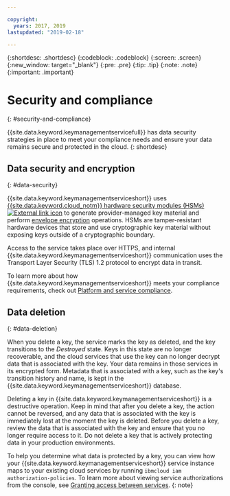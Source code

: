 ```yaml
---

copyright:
  years: 2017, 2019
lastupdated: "2019-02-18"

---
```


{:shortdesc: .shortdesc}
{:codeblock: .codeblock}
{:screen: .screen}
{:new_window: target="_blank"}
{:pre: .pre}
{:tip: .tip}
{:note: .note}
{:important: .important}

# Security and compliance
{: #security-and-compliance}

{{site.data.keyword.keymanagementservicefull}} has data security strategies in place to meet your compliance needs and ensure your data remains secure and protected in the cloud.
{: shortdesc}

## Data security and encryption
{: #data-security}

{{site.data.keyword.keymanagementserviceshort}} uses [{{site.data.keyword.cloud_notm}} hardware security modules (HSMs) ![External link icon](../../icons/launch-glyph.svg "External link icon")](https://www.ibm.com/cloud/hardware-security-module) to generate provider-managed key material and perform [envelope encryption](/docs/services/key-protect/envelope-encryption.html) operations. HSMs are tamper-resistant hardware devices that store and use cryptographic key material without exposing keys outside of a cryptographic boundary.

Access to the service takes place over HTTPS, and internal {{site.data.keyword.keymanagementserviceshort}} communication uses the Transport Layer Security (TLS) 1.2 protocol to encrypt data in transit.

To learn more about how {{site.data.keyword.keymanagementserviceshort}} meets your compliance requirements, check out [Platform and service compliance](/docs/overview/security.html#compliancetable).

## Data deletion
{: #data-deletion}

When you delete a key, the service marks the key as deleted, and the key transitions to the _Destroyed_ state. Keys in this state are no longer recoverable, and the cloud services that use the key can no longer decrypt data that is associated with the key. Your data remains in those services in its encrypted form. Metadata that is associated with a key, such as the key's transition history and name, is kept in the {{site.data.keyword.keymanagementserviceshort}} database. 

Deleting a key in {{site.data.keyword.keymanagementserviceshort}} is a destructive operation. Keep in mind that after you delete a key, the action cannot be reversed, and any data that is associated with the key is immediately lost at the moment the key is deleted. Before you delete a key, review the data that is associated with the key and ensure that you no longer require access to it. Do not delete a key that is actively protecting data in your production environments. 

To help you determine what data is protected by a key, you can view how your {{site.data.keyword.keymanagementserviceshort}} service instance maps to your existing cloud services by running `ibmcloud iam authorization-policies`. To learn more about viewing service authorizations from the console, see [Granting access between services](/docs/iam/authorizations.html#serviceauth).
{: note}
